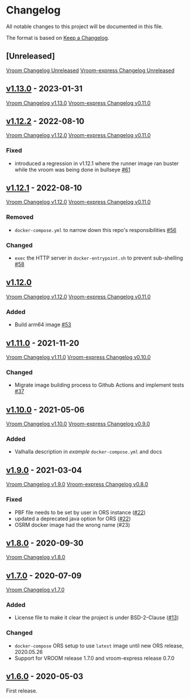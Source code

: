 # Changelog
All notable changes to this project will be documented in this file.

The format is based on [Keep a Changelog](https://keepachangelog.com/en/1.0.0/).

## [Unreleased]

[Vroom Changelog Unreleased](https://github.com/VROOM-Project/vroom/blob/master/CHANGELOG.md#unreleased)
[Vroom-express Changelog Unreleased](https://github.com/VROOM-Project/vroom-express/blob/master/CHANGELOG.md#unreleased)

## [v1.13.0](https://github.com/VROOM-Project/vroom/blob/master/CHANGELOG.md#v1130---2023-01-31) - 2023-01-31

[Vroom Changelog v1.13.0](https://github.com/VROOM-Project/vroom/blob/master/CHANGELOG.md#v1130---2023-01-31)
[Vroom-express Changelog v0.11.0](https://github.com/VROOM-Project/vroom-express/blob/master/CHANGELOG.md#v0110---2022-06-11)

## [v1.12.2](https://github.com/VROOM-Project/vroom/blob/master/CHANGELOG.md#v1120---2022-05-31) - 2022-08-10

[Vroom Changelog v1.12.0](https://github.com/VROOM-Project/vroom/blob/master/CHANGELOG.md#v1120---2022-05-31)
[Vroom-express Changelog v0.11.0](https://github.com/VROOM-Project/vroom-express/blob/master/CHANGELOG.md#v0110---2022-06-11)

### Fixed

- introduced a regression in v1.12.1 where the runner image ran buster while the vroom was being done in bullseye [#61](https://github.com/VROOM-Project/vroom-docker/issues/61)

## [v1.12.1](https://github.com/VROOM-Project/vroom/blob/master/CHANGELOG.md#v1120---2022-05-31) - 2022-08-10

[Vroom Changelog v1.12.0](https://github.com/VROOM-Project/vroom/blob/master/CHANGELOG.md#v1120---2022-05-31)
[Vroom-express Changelog v0.11.0](https://github.com/VROOM-Project/vroom-express/blob/master/CHANGELOG.md#v0110---2022-06-11)

### Removed

- `docker-compose.yml` to narrow down this repo's responsibilities [#56](https://github.com/VROOM-Project/vroom-docker/issues/56)

### Changed

- `exec` the HTTP server in `docker-entrypoint.sh` to prevent sub-shelling [#58](https://github.com/VROOM-Project/vroom-docker/issues/58)

## [v1.12.0](https://github.com/VROOM-Project/vroom/blob/master/CHANGELOG.md#v1120---2022-05-31)

[Vroom Changelog v1.12.0](https://github.com/VROOM-Project/vroom/blob/master/CHANGELOG.md#v1120---2022-05-31)
[Vroom-express Changelog v0.11.0](https://github.com/VROOM-Project/vroom-express/blob/master/CHANGELOG.md#v0110---2022-06-11)

### Added

- Build arm64 image [#53](https://github.com/VROOM-Project/vroom-docker/pull/53)


## [v1.11.0](https://github.com/VROOM-Project/vroom/blob/master/CHANGELOG.md#v1110---2021-11-19) - 2021-11-20

[Vroom Changelog v1.11.0](https://github.com/VROOM-Project/vroom/blob/master/CHANGELOG.md#v1110---2021-11-19)
[Vroom-express Changelog v0.10.0](https://github.com/VROOM-Project/vroom-express/blob/master/CHANGELOG.md#v0100---2021-11-19)

### Changed

- Migrate image building process to Github Actions and implement tests [#37](https://github.com/VROOM-Project/vroom-docker/issues/37)


## [v1.10.0](https://github.com/VROOM-Project/vroom/blob/master/CHANGELOG.md#v1100---2021-05-06) - 2021-05-06

[Vroom Changelog v1.10.0](https://github.com/VROOM-Project/vroom/blob/master/CHANGELOG.md#v1100---2021-05-06)
[Vroom-express Changelog v0.9.0](https://github.com/VROOM-Project/vroom-express/blob/master/CHANGELOG.md#v090---2021-05-06)

### Added

- Valhalla description in _example_ `docker-compose.yml` and docs


## [v1.9.0](https://github.com/VROOM-Project/vroom-docker/releases/tag/v1.9.0) - 2021-03-04

[Vroom Changelog v1.9.0](https://github.com/VROOM-Project/vroom/blob/master/CHANGELOG.md#v190---2021-03-04)
[Vroom-express Changelog v0.8.0](https://github.com/VROOM-Project/vroom-express/blob/master/CHANGELOG.md#v080---2021-03-04)

### Fixed

- PBF file needs to be set by user in ORS instance ([#22](https://github.com/VROOM-Project/vroom-docker/issues/22))
- updated a deprecated java option for ORS ([#22](https://github.com/VROOM-Project/vroom-docker/issues/22))
- OSRM docker image had the wrong name (#23)

## [v1.8.0](https://github.com/VROOM-Project/vroom-docker/releases/tag/v1.8.0) - 2020-09-30

[Vroom Changelog v1.8.0](https://github.com/VROOM-Project/vroom/blob/master/CHANGELOG.md#v180---2020-09-29)

## [v1.7.0](https://github.com/VROOM-Project/vroom-docker/releases/tag/v1.7.0) - 2020-07-09

[Vroom Changelog v1.7.0](https://github.com/VROOM-Project/vroom/blob/master/CHANGELOG.md#v170---2020-07-08)

### Added

- License file to make it clear the project is under BSD-2-Clause ([#13](https://github.com/VROOM-Project/vroom-docker/issues/13))

### Changed

- `docker-compose` ORS setup to use `latest` image until new ORS release, 2020.05.26
- Support for VROOM release 1.7.0 and vroom-express release 0.7.0

## [v1.6.0](https://github.com/VROOM-Project/vroom-docker/releases/tag/v1.6.0) - 2020-05-03

First release.
